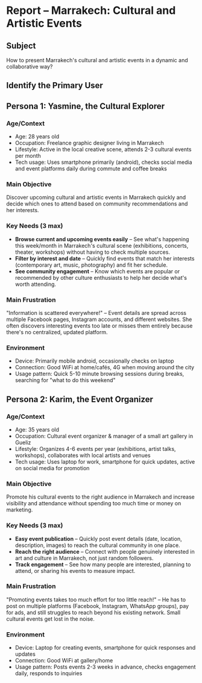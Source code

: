 # Report – Marrakech: Cultural and Artistic Events

## Subject
How to present Marrakech's cultural and artistic events in a dynamic and collaborative way?

## Identify the Primary User

## Persona 1: Yasmine, the Cultural Explorer

### Age/Context
- Age: 28 years old
- Occupation: Freelance graphic designer living in Marrakech
- Lifestyle: Active in the local creative scene, attends 2-3 cultural events per month
- Tech usage: Uses smartphone primarily (android), checks social media and event platforms daily during commute and coffee breaks

### Main Objective
Discover upcoming cultural and artistic events in Marrakech quickly and decide which ones to attend based on community recommendations and her interests.

### Key Needs (3 max)
- **Browse current and upcoming events easily** – See what's happening this week/month in Marrakech's cultural scene (exhibitions, concerts, theater, workshops) without having to check multiple sources.
- **Filter by interest and date** – Quickly find events that match her interests (contemporary art, music, photography) and fit her schedule.
- **See community engagement** – Know which events are popular or recommended by other culture enthusiasts to help her decide what's worth attending.

### Main Frustration
"Information is scattered everywhere!" – Event details are spread across multiple Facebook pages, Instagram accounts, and different websites. She often discovers interesting events too late or misses them entirely because there's no centralized, updated platform.

### Environment
- Device: Primarily mobile android, occasionally checks on laptop
- Connection: Good WiFi at home/cafés, 4G when moving around the city
- Usage pattern: Quick 5-10 minute browsing sessions during breaks, searching for "what to do this weekend"

## Persona 2: Karim, the Event Organizer

### Age/Context
- Age: 35 years old
- Occupation: Cultural event organizer & manager of a small art gallery in Gueliz
- Lifestyle: Organizes 4-6 events per year (exhibitions, artist talks, workshops), collaborates with local artists and venues
- Tech usage: Uses laptop for work, smartphone for quick updates, active on social media for promotion

### Main Objective
Promote his cultural events to the right audience in Marrakech and increase visibility and attendance without spending too much time or money on marketing.

### Key Needs (3 max)
- **Easy event publication** – Quickly post event details (date, location, description, images) to reach the cultural community in one place.
- **Reach the right audience** – Connect with people genuinely interested in art and culture in Marrakech, not just random followers.
- **Track engagement** – See how many people are interested, planning to attend, or sharing his events to measure impact.

### Main Frustration
"Promoting events takes too much effort for too little reach!" – He has to post on multiple platforms (Facebook, Instagram, WhatsApp groups), pay for ads, and still struggles to reach beyond his existing network. Small cultural events get lost in the noise.

### Environment
- Device: Laptop for creating events, smartphone for quick responses and updates
- Connection: Good WiFi at gallery/home
- Usage pattern: Posts events 2-3 weeks in advance, checks engagement daily, responds to inquiries
